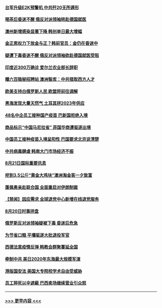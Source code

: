 #### [台军升级E2K预警机 中共歼20无所遁形](../pages/prog202/a102923874.md?t=08221402) 
#### [喝茶后昏迷不醒  俄反对派领袖转赴德国就医](../pages/prog202/a102923796.md?t=08221402) 
#### [澳州新增感染显著下降 韩创单日最大增幅](../pages/prog202/a102923545.md?t=08221402) 
#### [金正恩权力下放金与正？韩前官员：金仍在昏迷中](../pages/prog202/a102923554.md?t=08221402) 
#### [疑遭下毒昏迷不醒 俄反对派领袖欲赴德国就医受阻](../pages/prog202/a102923371.md?t=08221402) 
#### [印度近300万确诊 爱尔兰农业部长辞职](../pages/prog202/a102923389.md?t=08221402) 
#### [曝六百隐秘招聘站 澳洲智库：中共猎取西方人才](../pages/prog202/a102923432.md?t=08221402) 
#### [欧美支持白俄罗斯人民 欧盟将前往调解](../pages/prog202/a102923394.md?t=08221402) 
#### [黑海发现大量天然气 土耳其拼2023年供应](../pages/prog202/a102923356.md?t=08221402) 
#### [48名中企员工接种国产疫苗 巴新国拒绝入境](../pages/prog202/a102923337.md?t=08221402) 
#### [商品标示“中国马尼拉省” 菲国华商遭驱逐出境](../pages/prog202/a102923137.md?t=08221402) 
#### [中国员工接种疫苗入境呈阳性 巴国要求北京说清楚](../pages/prog202/a102923225.md?t=08221402) 
#### [中共病毒肆虐 韩南大门市场经济不振](../pages/prog202/a102923212.md?t=08221402) 
#### [8月21日国际重要讯息](../pages/prog202/a102923196.md?t=08221402) 
#### [挖到3.5公斤“黄金大鸡块”澳洲淘金客一夕致富](../pages/prog202/a102923083.md?t=08221402) 
#### [蓬佩奥亲赴联合国 全面重启对伊朗制裁](../pages/prog202/a102922859.md?t=08221402) 
#### [【禁闻】因应需求 全球退党中心新增在线退党服务](../pages/prog202/a102922811.md?t=08221402) 
#### [8月20日时事拼盘](../pages/prog202/a102922748.md?t=08221402) 
#### [俄罗斯反对派领袖疑被下毒 昏迷后危急](../pages/prog202/a102922758.md?t=08221402) 
#### [为节省口粮 平壤驱逐大批退役军官](../pages/prog202/a102922582.md?t=08221402) 
#### [西德法意疫情反弹 韩教会群聚蔓延全国](../pages/prog202/a102922645.md?t=08221402) 
#### [牵制中共 美日2020年东海最大规模军演](../pages/prog202/a102922599.md?t=08221402) 
#### [港版国安法 美国大专院校学术自由受威胁](../pages/prog202/a102922427.md?t=08221402) 
#### [员工猝死以伞遮蔽 巴西卖场继续营业引众怒](../pages/prog202/a102922417.md?t=08221402) 

----
#### [ >>> 更早内容 <<< ](../indexes/prog202-earlier.md)
